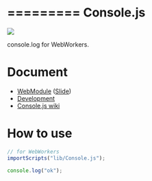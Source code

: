 =========
Console.js
=========

![](https://travis-ci.org/uupaa/Console.js.png)

console.log for WebWorkers.

# Document

- [WebModule](https://github.com/uupaa/WebModule) ([Slide](http://uupaa.github.io/Slide/slide/WebModule/index.html))
- [Development](https://github.com/uupaa/WebModule/wiki/Development)
- [Console.js wiki](https://github.com/uupaa/Console.js/wiki/Console)

# How to use

```js
// for WebWorkers
importScripts("lib/Console.js");

console.log("ok");
```

